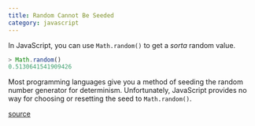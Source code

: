 ```yaml
--- 
title: Random Cannot Be Seeded
category: javascript
---
```


In JavaScript, you can use `Math.random()` to get a *sorta* random value.

```javascript
> Math.random()
0.5130641541909426
```

Most programming languages give you a method of seeding the random number
generator for determinism. Unfortunately, JavaScript provides no way for
choosing or resetting the seed to `Math.random()`.

[source](https://developer.mozilla.org/en-US/docs/Web/JavaScript/Reference/Global_Objects/Math/random)

